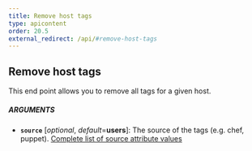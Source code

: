 ```yaml
---
title: Remove host tags
type: apicontent
order: 20.5
external_redirect: /api/#remove-host-tags
---
```


## Remove host tags

This end point allows you to remove all tags for a given host.

##### ARGUMENTS

*   **`source`** [*optional*, *default*=**users**]:
    The source of the tags (e.g. chef, puppet).
    [Complete list of source attribute values](/integrations/faq/list-of-api-source-attribute-value)
